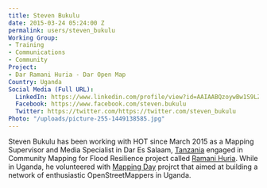 ```yaml
---
title: Steven Bukulu
date: 2015-03-24 05:24:00 Z
permalink: users/steven_bukulu
Working Group:
- Training
- Communications
- Community
Project:
- Dar Ramani Huria - Dar Open Map
Country: Uganda
Social Media (Full URL):
  LinkedIn: https://www.linkedin.com/profile/view?id=AAIAABQzoywBw1S9LZAa67zFg0RCDnU9WOf2Ex0&trk=nav_responsive_tab_profile_pic
  Facebook: https://www.facebook.com/steven.bukulu
  Twitter: https://twitter.com/https://twitter.com/steven_bukulu
Photo: "/uploads/picture-255-1449138585.jpg"
---
```


<p>Steven Bukulu has been working with HOT since March 2015 as a Mapping Supervisor and Media Specialist in Dar Es Salaam,&nbsp;<a href="http://hotosm.org/projects/tanzania">Tanzania</a>&nbsp;engaged in Community Mapping for Flood Resilience project called <a title="Ramani Huria" href="http://ramanihuria.org" target="_blank">Ramani Huria</a>. While in Uganda, he volunteered with&nbsp;<a href="http://www.mappingday.com/" target="_blank">Mapping Day</a>&nbsp;projrct that aimed at&nbsp;building a network of enthusiastic OpenStreetMappers in Uganda.</p>
